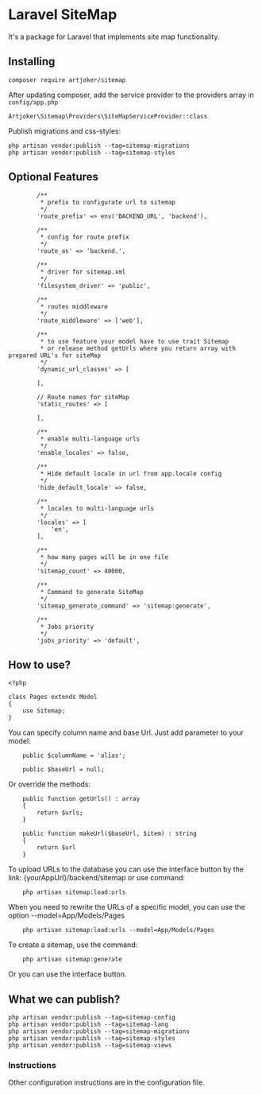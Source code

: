 # Laravel SiteMap

It's a package for Laravel that implements site map functionality.

## Installing

```
composer require artjoker/sitemap
```

After updating composer, add the service provider to the providers array in `config/app.php`

```
Artjoker\Sitemap\Providers\SiteMapServiceProvider::class
```

Publish migrations and css-styles:

```
php artisan vendor:publish --tag=sitemap-migrations
php artisan vendor:publish --tag=sitemap-styles
```

## Optional Features

```
        /**
         * prefix to configurate url to sitemap
         */
        'route_prefix' => env('BACKEND_URL', 'backend'),

        /**
         * config for route prefix
         */
        'route_as' => 'backend.',

        /**
         * driver for sitemap.xml
         */
        'filesystem_driver' => 'public',

        /**
         * routes middleware
         */
        'route_middleware' => ['web'],

        /**
         * to use feature your model have to use trait Sitemap
         * or release method getUrls where you return array with prepared URL's for siteMap
         */
        'dynamic_url_classes' => [

        ],

        // Route names for siteMap
        'static_routes' => [

        ],

        /**
         * enable multi-language urls
         */
        'enable_locales' => false,

        /**
         * Hide default locale in url from app.locale config
         */
        'hide_default_locale' => false,

        /**
         * locales to multi-language urls
         */
        'locales' => [
            'en',
        ],

        /**
         * how many pages will be in one file
         */
        'sitemap_count' => 40000,

        /**
         * Command to generate SiteMap
         */
        'sitemap_generate_command' => 'sitemap:generate',

        /**
         * Jobs priority
         */
        'jobs_priority' => 'default',
```

## How to use?

```
<?php

class Pages extends Model
{
    use Sitemap;
}
```

You can specify column name and base Url. Just add parameter to your model:

```
    public $columnName = 'alias';

    public $baseUrl = null;
```

Or override the methods:

```
    public function getUrls() : array
    {
        return $urls;
    }

    public function makeUrl($baseUrl, $item) : string
    {
        return $url
    }
```

To upload URLs to the database you can use the interface button by the link: {yourAppUrl}/backend/sitemap
or use command:

```
    php artisan sitemap:load:urls 
```

When you need to rewrite the URLs of a specific model, you can use the option --model=App/Models/Pages

```
    php artisan sitemap:load:urls --model=App/Models/Pages
```

To create a sitemap, use the command:

```
    php artisan sitemap:generate
```

Or you can use the interface button.

## What we can publish?

```
php artisan vendor:publish --tag=sitemap-config
php artisan vendor:publish --tag=sitemap-lang
php artisan vendor:publish --tag=sitemap-migrations
php artisan vendor:publish --tag=sitemap-styles
php artisan vendor:publish --tag=sitemap-views
```

### Instructions

Other configuration instructions are in the configuration file.
